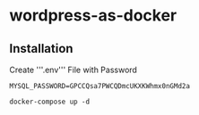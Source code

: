 # wordpress-as-docker


## Installation

Create '''.env''' File with Password
```
MYSQL_PASSWORD=GPCCQsa7PWCQDmcUKXKWhmx0nGMd2a
```

```
docker-compose up -d 
```


